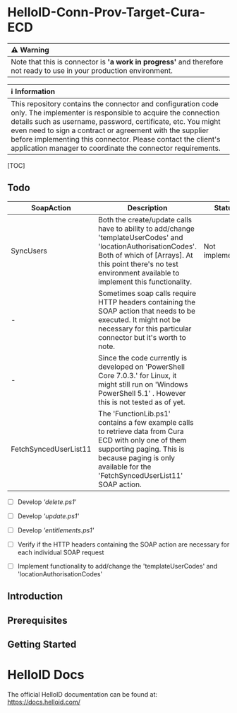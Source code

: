 # HelloID-Conn-Prov-Target-Cura-ECD

| :warning: Warning |
|:---------------------------|
| Note that this is connector is **'a work in progress'** and therefore not ready to use in your  production environment.       |

| :information_source: Information |
|:---------------------------|
| This repository contains the connector and configuration code only. The implementer is responsible to acquire the connection details such as username, password, certificate, etc. You might even need to sign a contract or agreement with the supplier before implementing this connector. Please contact the client's application manager to coordinate the connector requirements.       |


[TOC]

## Todo

| SoapAction            | Description                                                  | Status          |
| --------------------- | ------------------------------------------------------------ | --------------- |
| SyncUsers             | Both the create/update calls have to ability to add/change 'templateUserCodes' and 'locationAuthorisationCodes'. Both of which of [Arrays]. At this point there's no test environment available to implement this functionality. | Not implemented |
| -                     | Sometimes soap calls require HTTP headers containing the SOAP action that needs to be executed. It might not be necessary for this particular connector but it's worth to note. |                 |
| -                     | Since the code currently is developed on 'PowerShell Core 7.0.3.' for Linux, it might still run on 'Windows PowerShell 5.1' . However this is not tested as of yet. |                 |
| FetchSyncedUserList11 | The 'FunctionLib.ps1' contains a few example calls to retrieve data from Cura ECD with only one of them supporting paging. This is because paging is only available for the 'FetchSyncedUserList11' SOAP action. |                 |

- [ ] Develop *'delete.ps1'*
- [ ] Develop *'update.ps1'*


- [ ] Develop *'entitlements.ps1'*
- [ ] Verify if the HTTP headers containing the SOAP action are necessary for each individual SOAP request
- [ ] Implement functionality to add/change the 'templateUserCodes' and 'locationAuthorisationCodes'

## Introduction

## Prerequisites

## Getting Started

# HelloID Docs
The official HelloID documentation can be found at: https://docs.helloid.com/
